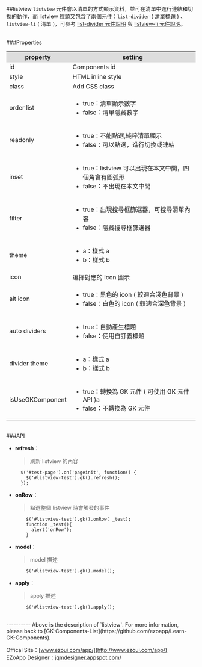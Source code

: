 ##listview
`listview` 元件會以清單的方式顯示資料，並可在清單中進行連結和切換的動作，而 listview 裡頭又包含了兩個元件：`list-divider` ( 清單標題 ) 、`listview-li` ( 清單 )，可參考 [list-divider 元件說明](https://github.com/ezoapp/Learn-GK-Components/blob/master/docs/GKComponent-list-divider.md) 與 [listview-li 元件說明](https://github.com/ezoapp/Learn-GK-Components/blob/master/docs/GKComponent-listview-li.md)。

<br/>
###Properties
<table>

<tr>
<th style="background:#ddd;">property</th>
<th style="background:#ddd;">setting</th>
</tr>

<tr>
<td>id</td>
<td>Components id</td>
</tr>

<tr>
<td>style</td>
<td>HTML inline style</td>
</tr>

<tr>
<td>class</td>
<td>Add CSS class</td>
</tr>

<tr>
<td>order list</td>
<td><ul>
<li>true：清單顯示數字</li>
<li>false：清單隱藏數字</li>
</ul></td>
</tr>

<tr>
<td>readonly</td>
<td><ul>
<li>true：不能點選,純粹清單顯示</li>
<li>false：可以點選，進行切換或連結</li>
</ul></td>
</tr>

<tr>
<td>inset</td>
<td><ul>
<li>true：listview 可以出現在本文中間，四個角會有圓弧形</li>
<li>false：不出現在本文中間</li>
</ul></td>
</tr>

<tr>
<td>filter</td>
<td><ul>
<li>true：出現搜尋框篩選器，可搜尋清單內容</li>
<li>false：隱藏搜尋框篩選器</li>
</ul></td>
</tr>

<tr>
<td>theme</td>
<td><ul>
<li>a：樣式 a</li>
<li>b：樣式 b</li>
</ul></td>
</tr>

<tr>
<td>icon</td>
<td>選擇對應的 icon 圖示</td>
</tr>

<tr>
<td>alt icon</td>
<td><ul>
<li>true：黑色的 icon ( 較適合淺色背景 )</li>
<li>false：白色的 icon ( 較適合深色背景 )</li>
</ul></td>
</tr>

<tr>
<td>auto dividers</td>
<td><ul>
<li>true：自動產生標題</li>
<li>false：使用自訂義標題</li>
</ul></td>
</tr>

<tr>
<td>divider theme</td>
<td><ul>
<li>a：樣式 a</li>
<li>b：樣式 b</li>
</ul></td>
</tr>

<tr>
<td>isUseGKComponent</td>
<td><ul>
<li>true：轉換為 GK 元件 ( 可使用 GK 元件 API )a</li>
<li>false：不轉換為 GK 元件</li>
</ul></td>
</tr>

</table>

<br/>
###API

- **refresh**：  
 	> 刷新 listview 的內容

		$('#test-page').on('pageinit', function() {
		  $('#listview-test').gk().refresh();
		});

- **onRow**：  
  	> 點選整個 listview 時會觸發的事件

		  $('#listview-test').gk().onRow( _test);
		  function _test(){
		    alert('onRow');
		  }

- **model**：  
  	> model 描述

		  $('#listview-test').gk().model();

- **apply**：  
  	> apply 描述

		  $('#listview-test').gk().apply();


<br/>
----------
Above is the description of `listview`. For more information, please back to [GK-Components-List](https://github.com/ezoapp/Learn-GK-Components).

Offical Site：[www.ezoui.com/app/](http://www.ezoui.com/app/)  
EZoApp Designer：[jqmdesigner.appspot.com/](http://jqmdesigner.appspot.com/)  






